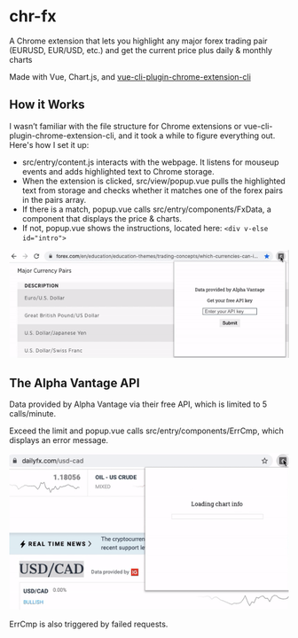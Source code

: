 # chr-fx

A Chrome extension that lets you highlight any major forex trading pair (EURUSD, EUR/USD, etc.) and get the current price plus daily & monthly charts

Made with Vue, Chart.js, and [vue-cli-plugin-chrome-extension-cli](https://www.npmjs.com/package/vue-cli-plugin-chrome-extension-cli)

## How it Works
I wasn’t familiar with the file structure for Chrome extensions or vue-cli-plugin-chrome-extension-cli, and it took a while to figure everything out. Here's how I set it up:

* src/entry/content.js interacts with the webpage. It listens for mouseup events and adds highlighted text to Chrome storage.
* When the extension is clicked, src/view/popup.vue pulls the highlighted text from storage and checks whether it matches one of the forex pairs in the pairs array.
* If there is a match, popup.vue calls src/entry/components/FxData, a component that displays the price & charts.
* If not, popup.vue shows the instructions, located here: `<div v-else id="intro">`

![price data and charts](/src/assets/chrfx.gif)

## The Alpha Vantage API
Data provided by Alpha Vantage via their free API, which is limited to 5 calls/minute.

Exceed the limit and popup.vue calls src/entry/components/ErrCmp, which displays an error message.

![rate limited](/src/assets/chr-err.gif)

ErrCmp is also triggered by failed requests.
